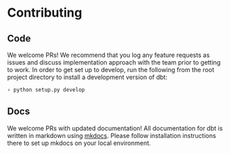 # Contributing

## Code

We welcome PRs! We recommend that you log any feature requests as issues and discuss implementation approach with the team prior to getting to work. In order to get set up to develop, run the following from the root project directory to install a development version of dbt:

```bash
› python setup.py develop
```


## Docs

We welcome PRs with updated documentation! All documentation for dbt is written in markdown using [mkdocs](http://www.mkdocs.org/). Please follow installation instructions there to set up mkdocs on your local environment.
